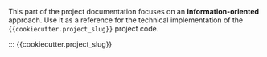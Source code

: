 This part of the project documentation focuses on
an **information-oriented** approach. Use it as a
reference for the technical implementation of the
`{{cookiecutter.project_slug}}` project code.

::: {{cookiecutter.project_slug}}
